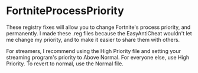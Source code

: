 # FortniteProcessPriority

These registry fixes will allow you to change Fortnite's process priority, and permanently. I made these .reg files because the EasyAntiCheat wouldn't let me change my priority, and to make it easier to share them with others.

For streamers, I recommend using the High Priority file and setting your streaming program's priority to Above Normal. For everyone else, use High Priority. To revert to normal, use the Normal file.
